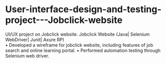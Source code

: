 # User-interface-design-and-testing-project---Jobclick-website
UI/UX project on Jobclick website.
Jobclick Website (Java| Selenium WebDriver| Junit| Axure RP)                                                                               
•	Developed a wireframe for jobclick website, including features of job search and online learning portal. 
•	Performed automation testing through Selenium web driver.
